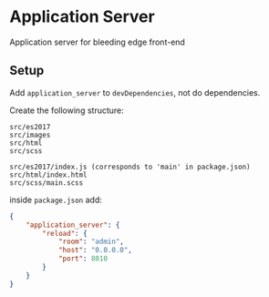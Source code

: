 # Application Server

Application server for bleeding edge front-end

## Setup

Add `application_server` to `devDependencies`, not do dependencies.

Create the following structure:
```
src/es2017
src/images
src/html
src/scss

src/es2017/index.js (corresponds to 'main' in package.json)
src/html/index.html
src/scss/main.scss
```

inside `package.json` add:
```json
{
	"application_server": {
		"reload": {
			"room": "admin",
			"host": "0.0.0.0",
			"port": 8010
		}
	}
}
```
